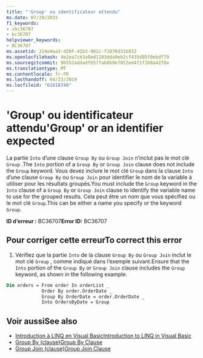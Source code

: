 ```yaml
---
title: "'Group' ou identificateur attendu"
ms.date: 07/20/2015
f1_keywords:
- vbc36707
- bc36707
helpviewer_keywords:
- BC36707
ms.assetid: 214e4aa3-d20f-41b3-902c-f1076d31b832
ms.openlocfilehash: 4e2ea7cb3a8ed1183dda9eb2cf435d05f0ebdf79
ms.sourcegitcommit: 9b552addadfb57fab0b9e7852ed4f1f1b8a42f8e
ms.translationtype: MT
ms.contentlocale: fr-FR
ms.lasthandoff: 04/23/2019
ms.locfileid: "61818740"
---
```

# <a name="group-or-an-identifier-expected"></a><span data-ttu-id="175ac-102">'Group' ou identificateur attendu</span><span class="sxs-lookup"><span data-stu-id="175ac-102">'Group' or an identifier expected</span></span>
<span data-ttu-id="175ac-103">La partie `Into` d’une clause `Group By` ou `Group Join` n’inclut pas le mot clé `Group` .</span><span class="sxs-lookup"><span data-stu-id="175ac-103">The `Into` portion of a `Group By` or `Group Join` clause does not include the `Group` keyword.</span></span> <span data-ttu-id="175ac-104">Vous devez inclure le mot clé `Group` dans la clause `Into` d’une clause `Group By` ou `Group Join` pour identifier le nom de la variable à utiliser pour les résultats groupés.</span><span class="sxs-lookup"><span data-stu-id="175ac-104">You must include the `Group` keyword in the `Into` clause of a `Group By` or `Group Join` clause to identify the variable name to use for the grouped results.</span></span> <span data-ttu-id="175ac-105">Cela peut être un nom que vous spécifiez ou le mot clé `Group`.</span><span class="sxs-lookup"><span data-stu-id="175ac-105">This can be either a name you specify or the keyword `Group`.</span></span>  
  
 <span data-ttu-id="175ac-106">**ID d’erreur :** BC36707</span><span class="sxs-lookup"><span data-stu-id="175ac-106">**Error ID:** BC36707</span></span>  
  
## <a name="to-correct-this-error"></a><span data-ttu-id="175ac-107">Pour corriger cette erreur</span><span class="sxs-lookup"><span data-stu-id="175ac-107">To correct this error</span></span>  
  
1. <span data-ttu-id="175ac-108">Vérifiez que la partie `Into` de la clause `Group By` ou `Group Join` inclut le mot clé `Group` , comme indiqué dans l’exemple suivant.</span><span class="sxs-lookup"><span data-stu-id="175ac-108">Ensure that the `Into` portion of the `Group By` or `Group Join` clause includes the `Group` keyword, as shown in the following example.</span></span>  
  
```vb  
Dim orders = From order In orderList _  
             Order By order.OrderDate _  
             Group By OrderDate = order.OrderDate _  
             Into OrdersByDate = Group  
```  
  
## <a name="see-also"></a><span data-ttu-id="175ac-109">Voir aussi</span><span class="sxs-lookup"><span data-stu-id="175ac-109">See also</span></span>

- [<span data-ttu-id="175ac-110">Introduction à LINQ en Visual Basic</span><span class="sxs-lookup"><span data-stu-id="175ac-110">Introduction to LINQ in Visual Basic</span></span>](../../visual-basic/programming-guide/language-features/linq/introduction-to-linq.md)
- [<span data-ttu-id="175ac-111">Group By (clause)</span><span class="sxs-lookup"><span data-stu-id="175ac-111">Group By Clause</span></span>](../../visual-basic/language-reference/queries/group-by-clause.md)
- [<span data-ttu-id="175ac-112">Group Join (clause)</span><span class="sxs-lookup"><span data-stu-id="175ac-112">Group Join Clause</span></span>](../../visual-basic/language-reference/queries/group-join-clause.md)
